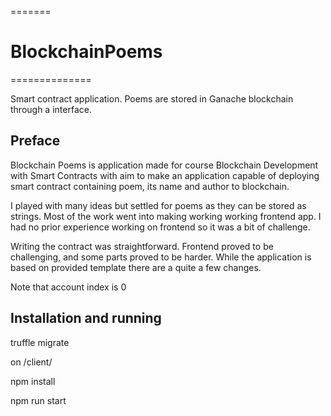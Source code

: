 =======
# BlockchainPoems

==============

Smart contract application. Poems are stored in Ganache blockchain through a interface.

## Preface

Blockchain Poems is application made for course Blockchain Development with Smart Contracts with aim to make an application capable of deploying smart contract containing poem, its name and author to blockchain. 

I played with many ideas but settled for poems as they can be stored as strings. Most of the work went into making working working frontend app. I had no prior experience working on frontend so it was a bit of challenge.

Writing the contract was straightforward. Frontend proved to be challenging, and some parts proved to be harder. While the application is based on provided template there are a quite a few changes.

Note that account index is 0

## Installation and running

truffle migrate

on /client/

npm install

npm run start



